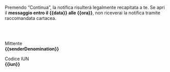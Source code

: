 Premendo “Continua”, la notifica risulterà legalmente recapitata a te. Se apri il **messaggio entro il {{data}} alle {{ora}}**, non riceverai la notifica tramite raccomandata cartacea.

<br />
<br />

Mittente <br />
__{{senderDenomination}}__

Codice IUN <br />
__{{iun}}__